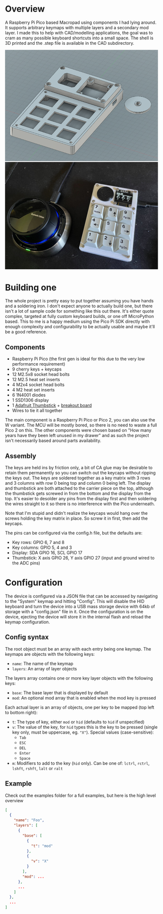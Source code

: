 # Overview

A Raspberry Pi Pico based Macropad using components I had lying around. It supports arbitrary keymaps with multiple layers and a secondary mod layer. I made this to help with CAD/modelling applications, the goal was to cram as many possible keyboard shortcuts into a small space. The shell is 3D printed and the .step file is available in the CAD subdirectory.

![img.png](images/cad.png)
![img.png](images/real.png)

# Building one

The whole project is pretty easy to put together assuming you have hands and a soldering iron. I don't expect anyone to actually build one, but there isn't a lot of sample code for something like this out there. It's either quote complex, targeted at fully custom keyboard builds, or one off MicroPython based. This to me is a happy medium using the Pico Pi SDK directly with enough complexity and configurability to be actually usable and maybe it'll be a good reference.

## Components

 - Raspberry Pi Pico (the first gen is ideal for this due to the very low performance requirement)
 - 9 cherry keys + keycaps
 - 12 M2.5x8 socket head bolts
 - 12 M2.5 heat set inserts
 - 4 M2x4 socket head bolts
 - 4 M2 heat set inserts
 - 6 1N4001 diodes
 - 1 SSD1306 display
 - 1 [Adafruit Thumbstick](https://www.adafruit.com/product/2765) + [breakout board](https://www.adafruit.com/product/3246)
 - Wires to tie it all together

The main component is a Raspberry Pi Pico or Pico 2, you can also use the W variant. The MCU will be mostly bored, so there is no need to waste a full Pico 2 on this. The other components were chosen based on "How many years have they been left unused in my drawer" and as such the project isn't necessarily based around parts availability.

## Assembly

The keys are held ins by friction only, a bit of CA glue may be desirable to retain them permanently so you can switch out the keycaps without ripping the keys out. The keys are soldered together as a key matrix with 3 rows and 3 columns with row 0 being top and column 0 being left. The display and thumbstick are both attached to the carrier piece on the top, although the thumbstick gets screwed in from the bottom and the display from the top. It's easier to desolder any pins from the display first and then soldering the wires straight to it so there is no interference with the Pico underneath.

Note that I'm stupid and didn't realize the keycaps would hang over the screws holding the key matrix in place. So screw it in first, then add the keycaps.

The pins can be configured via the config.h file, but the defaults are:

 - Key rows: GPIO 6, 7 and 8
 - Key columns: GPIO 5, 4 and 3
 - Display: SDA GPIO 16, SCL GPIO 17
 - Thumbstick: X axis GPIO 26, Y axis GPIO 27 (input and ground wired to the ADC pins)

# Configuration

The device is configured via a JSON file that can be accessed by navigating to the "System" keymap and hitting "Config". This will disable the HID keyboard and turn the device into a USB mass storage device with 64kb of storage with a "config.json" file in it. Once the configuration is on the device, ejecting the device will store it in the internal flash and reload the keymap configuration.

## Config syntax

The root object must be an array with each entry being one keymap. The keymaps are objects with the following keys:

 - `name`: The name of the keymap
 - `layers`: An array of layer objects

The layers array contains one or more key layer objects with the following keys:

 - `base`: The base layer that is displayed by default
 - `mod`: An optional mod array that is enabled when the mod key is pressed

Each actual layer is an array of objects, one per key to be mapped (top left to bottom right):

 - `t`: The type of key, either `mod` or `hid` (defaults to `hid` if unspecified)
 - `v`: The value of the key, for `hid` types this is the key to be pressed (single key only, must be uppercase, eg. `"X"`). Special values (case-sensitive):
    - `Tab`
    - `ESC`
    - `DEL`
    - `Enter`
    - `Space`
 - `m`: Modifiers to add to the key (`hid` only). Can be one of: `lctrl`, `rctrl`, `lshft`, `rshft`, `lalt` or `ralt`

## Example

Check out the examples folder for a full examples, but here is the high level overview

```json
[
  {
    "name": "Foo",
    "layers": [
      {
        "base": [
          {
            "t": "mod"
          },
          {
            "v": "X"
          }
        ],
        "mod": ...
      },
      ...
    ]
  },
  ...
]
```

